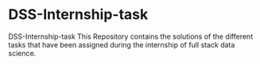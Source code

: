# DSS-Internship-task
DSS-Internship-task 
This Repository contains the solutions of the different tasks that have been assigned during the internship of full stack data science.
